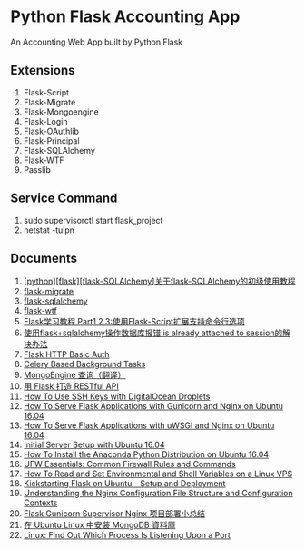 # Python Flask Accounting App
An Accounting Web App built by Python Flask

## Extensions
1. Flask-Script
2. Flask-Migrate
3. Flask-Mongoengine
4. Flask-Login
5. Flask-OAuthlib
6. Flask-Principal 
7. Flask-SQLAlchemy
8. Flask-WTF
9. Passlib

## Service Command
1. sudo supervisorctl start flask_project
2. netstat -tulpn

## Documents
1. [[python][flask][flask-SQLAlchemy]关于flask-SQLAlchemy的初级使用教程](http://www.cnblogs.com/alima/p/5734992.html)
2. [flask-migrate](https://flask-migrate.readthedocs.io/en/latest/)
3. [flask-sqlalchemy](http://flask-sqlalchemy.pocoo.org/2.1/quickstart/)
4. [flask-wtf](https://flask-wtf.readthedocs.io/en/stable/)
5. [Flask学习教程 Part1 2.3:使用Flask-Script扩展支持命令行选项](http://roseou.github.io/2016/05/15/script/)
6. [使用flask+sqlalchemy操作数据库报错:is already attached to session的解决办法](https://webcache.googleusercontent.com/search?q=cache:IVEsie1MoMgJ:https://www.jarviswang.me/%3Fp%3D448+&cd=17&hl=zh-TW&ct=clnk&gl=tw)
7. [Flask HTTP Basic Auth](http://flask.pocoo.org/snippets/8/)
8. [Celery Based Background Tasks](http://flask.pocoo.org/docs/0.12/patterns/celery/)
9. [MongoEngine 查询（翻译）](https://segmentfault.com/a/1190000008025156)
10. [用 Flask 打造 RESTful API](http://seanlin.logdown.com/posts/239771-use-flask-to-create-restful-api)
11. [How To Use SSH Keys with DigitalOcean Droplets](https://www.digitalocean.com/community/tutorials/how-to-use-ssh-keys-with-digitalocean-droplets)
12. [How To Serve Flask Applications with Gunicorn and Nginx on Ubuntu 16.04](https://www.digitalocean.com/community/tutorials/how-to-serve-flask-applications-with-gunicorn-and-nginx-on-ubuntu-16-04)
13. [How To Serve Flask Applications with uWSGI and Nginx on Ubuntu 16.04](https://www.digitalocean.com/community/tutorials/how-to-serve-flask-applications-with-uwsgi-and-nginx-on-ubuntu-16-04)
14. [Initial Server Setup with Ubuntu 16.04](https://www.digitalocean.com/community/tutorials/initial-server-setup-with-ubuntu-16-04)
15. [How To Install the Anaconda Python Distribution on Ubuntu 16.04](https://www.digitalocean.com/community/tutorials/how-to-install-the-anaconda-python-distribution-on-ubuntu-16-04)
16. [UFW Essentials: Common Firewall Rules and Commands](https://www.digitalocean.com/community/tutorials/ufw-essentials-common-firewall-rules-and-commands)
17. [ How To Read and Set Environmental and Shell Variables on a Linux VPS](https://www.digitalocean.com/community/tutorials/how-to-read-and-set-environmental-and-shell-variables-on-a-linux-vps)
18. [Kickstarting Flask on Ubuntu - Setup and Deployment](https://realpython.com/blog/python/kickstarting-flask-on-ubuntu-setup-and-deployment/)
19. [Understanding the Nginx Configuration File Structure and Configuration Contexts](https://www.digitalocean.com/community/tutorials/understanding-the-nginx-configuration-file-structure-and-configuration-contexts)
20. [Flask Gunicorn Supervisor Nginx 项目部署小总结](https://gist.github.com/binderclip/f6b6f5ed4d71fa64c7c5)
21. [在 Ubuntu Linux 中安裝 MongoDB 資料庫](https://blog.gtwang.org/linux/install-mongodb-on-ubuntu/)
22. [Linux: Find Out Which Process Is Listening Upon a Port](https://www.cyberciti.biz/faq/what-process-has-open-linux-port/)

